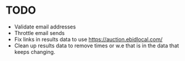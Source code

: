 # TODO
* Validate email addresses
* Throttle email sends
* Fix links in results data to use https://auction.ebidlocal.com/
* Clean up results data to remove times or w.e that is in the data that keeps changing.
